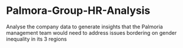 # Palmora-Group-HR-Analysis
Analyse the company data to generate insights that the Palmoria management team would need to address issues bordering on gender inequality in its 3 regions
